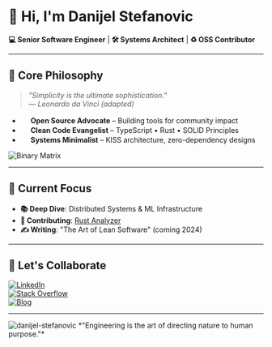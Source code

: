 # 👋 Hi, I'm Danijel Stefanovic

**💻 Senior Software Engineer** | **🛠️ Systems Architect** | **♻️ OSS Contributor**  

---

## 🚀 Core Philosophy  
> *"Simplicity is the ultimate sophistication."*  
> *— Leonardo da Vinci (adapted)*  

- <img src="https://simpleicons.org/icons/github.svg" width="16" style="color:#181717"> **Open Source Advocate** – Building tools for community impact  
- <img src="https://simpleicons.org/icons/codacy.svg" width="16" style="color:#222F29"> **Clean Code Evangelist** – TypeScript • Rust • SOLID Principles  
- <img src="https://simpleicons.org/icons/linux.svg" width="16" style="color:#FCC624"> **Systems Minimalist** – KISS architecture, zero-dependency designs  

![Binary Matrix](https://media.giphy.com/media/QpVUMRUJGokfqXyfa1/giphy.gif)  

---

## 🔭 Current Focus  
- **📚 Deep Dive**: Distributed Systems & ML Infrastructure  
- **🌱 Contributing**: [Rust Analyzer](https://github.com/rust-lang/rust-analyzer)  
- **✍️ Writing**: "The Art of Lean Software" (coming 2024)  

---

## 🤝 Let's Collaborate  

[![LinkedIn](https://img.shields.io/badge/-CONNECT-0077B5?style=for-the-badge&logo=linkedin&logoColor=white)](https://linkedin.com/in/danijel-stefanovic)  
[![Stack Overflow](https://img.shields.io/badge/-ASK_ME-F58025?style=for-the-badge&logo=stackoverflow&logoColor=white)](https://stackoverflow.com/users/yourid)  
[![Blog](https://img.shields.io/badge/-READ-FF7139?style=for-the-badge&logo=hexo&logoColor=white)](https://danijel.tech)  

---

<img src="https://komarev.com/ghpvc/?username=D-anijel-S-tefanovic&label=Profile+Views&color=green&style=for-the-badge" alt="danijel-stefanovic" />  
*"Engineering is the art of directing nature to human purpose."*
